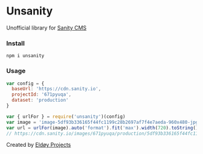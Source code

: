 # Unsanity

Unofficial library for [Sanity CMS](https://sanity.io)

### Install

```
npm i unsanity
```

### Usage

```js
var config = {
  baseUrl: 'https://cdn.sanity.io',
  projectId: '671pyuqa',
  dataset: 'production'
}

var { urlFor } = require('unsanity')(config)
var image = 'image-5df93b336165f44fc1199c28b2697af7f4e7aeda-960x480-jpg'
var url = urlFor(image).auto('format').fit('max').width(720).toString()
// https://cdn.sanity.io/images/671pyuqa/production/5df93b336165f44fc1199c28b2697af7f4e7aeda-960x480.jpg?w=720&fit=max&auto=format
```

Created by [Eldøy Projects](https://eldoy.com)

